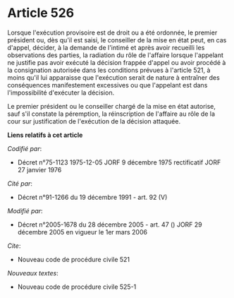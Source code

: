 # Article 526

Lorsque l'exécution provisoire est de droit ou a été ordonnée, le premier président ou, dès qu'il est saisi, le conseiller de
la mise en état peut, en cas d'appel, décider, à la demande de l'intimé et après avoir recueilli les observations des
parties, la radiation du rôle de l'affaire lorsque l'appelant ne justifie pas avoir exécuté la décision frappée d'appel ou
avoir procédé à la consignation autorisée dans les conditions prévues à l'article 521, à moins qu'il lui apparaisse que
l'exécution serait de nature à entraîner des conséquences manifestement excessives ou que l'appelant est dans l'impossibilité
d'exécuter la décision.

Le premier président ou le conseiller chargé de la mise en état autorise, sauf s'il constate la péremption, la réinscription
de l'affaire au rôle de la cour sur justification de l'exécution de la décision attaquée.

**Liens relatifs à cet article**

_Codifié par_:

  - Décret n°75-1123 1975-12-05 JORF 9 décembre 1975 rectificatif JORF 27 janvier 1976

_Cité par_:

  - Décret n°91-1266 du 19 décembre 1991 - art. 92 (V)

_Modifié par_:

  - Décret n°2005-1678 du 28 décembre 2005 - art. 47 () JORF 29 décembre 2005 en vigueur le 1er mars 2006

_Cite_:

  - Nouveau code de procédure civile 521

_Nouveaux textes_:

  - Nouveau code de procédure civile 525-1
